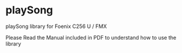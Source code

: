 # playSong
playSong library for Foenix C256 U / FMX

Please Read the Manual included in PDF to understand how to use the library
